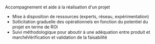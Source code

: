 Accompagnement et aide à la réalisation d'un projet
 - Mise à disposition de ressources (experts, réseau, expérimentation)
 - Sollicitation graduelle des opérationnels en fonction du potentiel du projet en terme de ROI
 - Suivi méthodologique pour aboutir à une adéquation entre produit et marchéVérification et validation de la faisabilité
